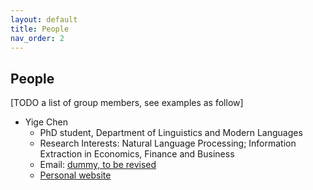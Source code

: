 ```yaml
---
layout: default
title: People
nav_order: 2
---
```


## People

\[TODO a list of group members, see examples as follow\]

* Yige Chen
  * PhD student, Department of Linguistics and Modern Languages
  * Research Interests: Natural Language Processing; Information Extraction in Economics, Finance and Business 
  * Email: [dummy, to be revised](https://cuhksemantics.github.io/)
  * [Personal website](https://lukeyigechen.github.io/)
